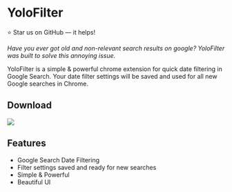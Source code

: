 # YoloFilter
⭐️ Star us on GitHub — it helps!

*Have you ever got old and non-relevant search results on google? YoloFilter was built to solve this annoying issue.* 

YoloFilter is a simple & powerful chrome extension for quick date filtering in Google Search. Your date filter settings will be saved and used for all new Google searches in Chrome. 

## Download
[![](https://developer.chrome.com/webstore/images/ChromeWebStore_Badge_v2_496x150.png)](https://chrome.google.com/webstore/category/extensions)

## Features
- Google Search Date Filtering
- Filter settings saved and ready for new searches
- Simple & Powerful
- Beautiful UI
